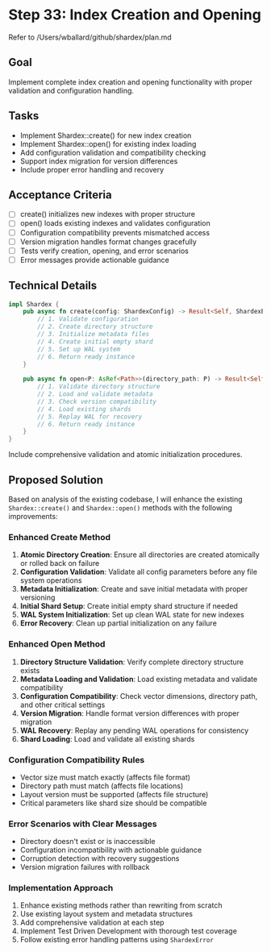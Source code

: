 # Step 33: Index Creation and Opening

Refer to /Users/wballard/github/shardex/plan.md

## Goal
Implement complete index creation and opening functionality with proper validation and configuration handling.

## Tasks
- Implement Shardex::create() for new index creation
- Implement Shardex::open() for existing index loading
- Add configuration validation and compatibility checking
- Support index migration for version differences
- Include proper error handling and recovery

## Acceptance Criteria
- [ ] create() initializes new indexes with proper structure
- [ ] open() loads existing indexes and validates configuration
- [ ] Configuration compatibility prevents mismatched access
- [ ] Version migration handles format changes gracefully
- [ ] Tests verify creation, opening, and error scenarios
- [ ] Error messages provide actionable guidance

## Technical Details
```rust
impl Shardex {
    pub async fn create(config: ShardexConfig) -> Result<Self, ShardexError> {
        // 1. Validate configuration
        // 2. Create directory structure
        // 3. Initialize metadata files
        // 4. Create initial empty shard
        // 5. Set up WAL system
        // 6. Return ready instance
    }
    
    pub async fn open<P: AsRef<Path>>(directory_path: P) -> Result<Self, ShardexError> {
        // 1. Validate directory structure
        // 2. Load and validate metadata
        // 3. Check version compatibility
        // 4. Load existing shards
        // 5. Replay WAL for recovery
        // 6. Return ready instance
    }
}
```

Include comprehensive validation and atomic initialization procedures.
## Proposed Solution

Based on analysis of the existing codebase, I will enhance the existing `Shardex::create()` and `Shardex::open()` methods with the following improvements:

### Enhanced Create Method
1. **Atomic Directory Creation**: Ensure all directories are created atomically or rolled back on failure
2. **Configuration Validation**: Validate all config parameters before any file system operations
3. **Metadata Initialization**: Create and save initial metadata with proper versioning
4. **Initial Shard Setup**: Create initial empty shard structure if needed
5. **WAL System Initialization**: Set up clean WAL state for new indexes
6. **Error Recovery**: Clean up partial initialization on any failure

### Enhanced Open Method  
1. **Directory Structure Validation**: Verify complete directory structure exists
2. **Metadata Loading and Validation**: Load existing metadata and validate compatibility
3. **Configuration Compatibility**: Check vector dimensions, directory path, and other critical settings
4. **Version Migration**: Handle format version differences with proper migration
5. **WAL Recovery**: Replay any pending WAL operations for consistency
6. **Shard Loading**: Load and validate all existing shards

### Configuration Compatibility Rules
- Vector size must match exactly (affects file format)
- Directory path must match (affects file locations)
- Layout version must be supported (affects file structure)
- Critical parameters like shard size should be compatible

### Error Scenarios with Clear Messages
- Directory doesn't exist or is inaccessible
- Configuration incompatibility with actionable guidance
- Corruption detection with recovery suggestions
- Version migration failures with rollback

### Implementation Approach
1. Enhance existing methods rather than rewriting from scratch
2. Use existing layout system and metadata structures
3. Add comprehensive validation at each step
4. Implement Test Driven Development with thorough test coverage
5. Follow existing error handling patterns using `ShardexError`
